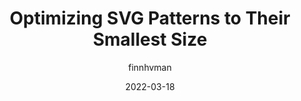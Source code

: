 ---
author: finnhvman
date: 2022-03-18
permalink: false
publisher: css
tags:
  - svg
  - performance
target_url: https://css-tricks.com/optimizing-svg-patterns/
title: Optimizing SVG Patterns to Their Smallest Size
---